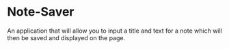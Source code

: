 # Note-Saver
An application that will allow you to input a title and text for a note which will then be saved and displayed on the page.
